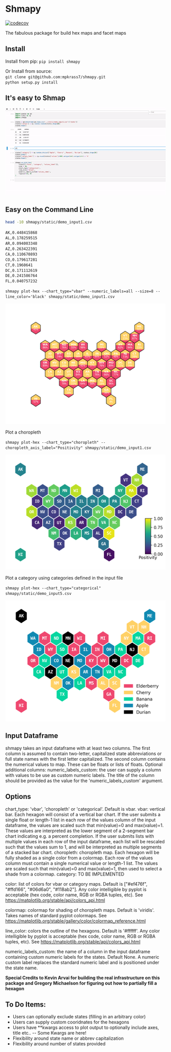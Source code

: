 
# Shmapy
[![codecov](https://codecov.io/gh/mpkrass7/shmapy/branch/main/graph/badge.svg?token=CEZPWV1NIR)](https://codecov.io/gh/mpkrass7/shmapy)

The fabulous package for build hex maps and facet maps

## Install

Install from pip:
`pip install shmapy`

Or Install from source:  
`git clone git@github.com:mpkrass7/shmapy.git`  
`python setup.py install` 

## It's easy to Shmap
![](./shmapy/img/shmapy_easy_choropleth.gif)

## Easy on the Command Line

```bash
head -10 shmapy/static/demo_input1.csv

AK,0.448415868
AL,0.178259515
AR,0.094003348
AZ,0.263422391
CA,0.110670893
CO,0.179617281
CT,0.1960641
DC,0.171112619
DE,0.241586764
FL,0.040757232
```


`shmapy plot-hex --chart_type="vbar" --numeric_labels=all --size=8 --line_color='black' shmapy/static/demo_input1.csv`

![](./shmapy/img/hex_out_demo1_label.png)


Plot a choropleth

`shmapy plot-hex --chart_type="choropleth" --choropleth_axis_label="Positivity" shmapy/static/demo_input1.csv`


![](./shmapy/img/hex_out_demo1_choropleth.png)

Plot a category using categories defined in the input file

`shmapy plot-hex --chart_type="categorical" shmapy/static/demo_input5.csv`

![](./shmapy/img/hex_out_demo5.png)

## Input Dataframe

shmapy takes an input dataframe with at least two columns. The first column is
assumed to contain two-letter, capitalized state abbreviations or full state 
names with the first letter capitalized. The second column contains the numerical
values to map. These can be floats or lists of floats.
Optional additional columns:
numeric_labels_custom: the user can supply a column with values to be use as
custom numeric labels. The title of the column should be provided as the value for
the 'numeric_labels_custom' argument. 

## Options

chart_type: 'vbar', 'choropleth' or 'categorical'. Default is vbar.
  vbar: vertical bar. Each hexagon will consist of a vertical bar chart. If the
user submits a single float or length-1 list in each row of the values column
of the input dataframe, the values are scaled such that  min(value)=0 and 
max(value)=1. These values are interpreted as the lower segment of a 
2-segment bar chart indicating e.g. a percent completion. If the user submits
lists with multiple values in each row of the input dataframe, each list will
be rescaled such that the values sum to 1, and will be interpreted as multiple
segments of a stacked bar chart.
  choropleth: choropleth map. Each hexagon will be fully shaded as a single
color from a colormap. Each row of the values column must contain a single
numerical value or length-1 list. The values are scaled such that min(value)=0
and max(value)=1, then used to select a shade from a colormap.
  category: TO BE IMPLEMENTED

color: list of colors for vbar or category maps. Default is ["#ef476f", "#ffd166", 
"#06d6a0", "#118ab2"]. Any color intelligible by pyplot is acceptable (hex code, 
color name, RGB or RGBA tuples, etc). See 
https://matplotlib.org/stable/api/colors_api.html
 
colormap: colormap for shading of choropleth maps. Default is 'viridis'. Takes 
names of standard pyplot colormaps. See 
https://matplotlib.org/stable/gallery/color/colormap_reference.html

line_color: colors the outline of the hexagons. Default is '#ffffff'. Any color 
intelligible by pyplot is acceptable (hex code, color name, RGB or RGBA tuples, 
etc). See https://matplotlib.org/stable/api/colors_api.html 

numeric_labels_custom: the name of a column in the input dataframe containing
custom numeric labels for the states. Default None. A numeric custom label replaces
the standard numeric label and is positioned under the state name.


**Special Credits to Kevin Arvai for building the real infrastructure on this package and Gregory Michaelson for figuring out how to partially fill a hexagon**

## To Do Items:
- Users can optionally exclude states (filling in an arbitrary color)
- Users can supply custom cooridnates for the hexagons
- Users have **kwargs access to plot output to optionally include axes, title etc.. -- Some Kwargs are here!
- Flexibility around state name or abbrev capitalization
- Flexibility around number of states provided
